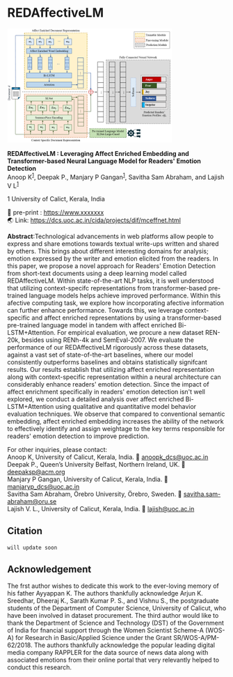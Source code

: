 # REDAffectiveLM <br>
<img src= 'images/model_architecture.png' style="max-width: 75%;"> 

**REDAffectiveLM : Leveraging Affect Enriched Embedding and Transformer-based Neural Language Model for Readers' Emotion Detection** </br>
Anoop K<sup>[1](#author1)</sup>, Deepak P., Manjary P Gangan<sup>[1](#author1)</sup>, Savitha Sam Abraham, and Lajish V L<sup>[1](#author1)</sup> </br>

<a name="author1">1</a> University of Calict, Kerala, India

:memo: pre-print : https://www.xxxxxxx </br>
:earth_asia: Link: https://dcs.uoc.ac.in/cida/projects/dif/mceffnet.html

**Abstract**:Technological advancements in web platforms allow people to express and share emotions towards textual write-ups written and shared by others. This brings about different interesting domains for analysis; emotion expressed by the writer and emotion elicited from the readers. In this paper, we propose a novel approach for Readers' Emotion Detection from short-text documents using a deep learning model called REDAffectiveLM. Within state-of-the-art NLP tasks, it is well understood that utilizing context-specifc representations from transformer-based pre-trained language models helps achieve improved performance. Within this afective computing task, we explore how incorporating afective information can further enhance performance. Towards this, we leverage context-specific and affect enriched representations by using a transformer-based pre-trained language model in tandem with affect enriched Bi-LSTM+Attention. For empirical evaluation, we procure a new dataset REN-20k, besides using RENh-4k and SemEval-2007. We evaluate the performance of our REDAffectiveLM rigorously across these datasets, against a vast set of state-of-the-art baselines, where our model consistently outperforms baselines and obtains statistically signifcant results. Our results establish that utilizing affect enriched representation along with context-specific representation within a neural architecture can considerably enhance readers' emotion detection. Since the impact of affect enrichment specifically in readers' emotion detection isn't well explored, we conduct a detailed analysis over affect enriched Bi-LSTM+Attention using qualitative and quantitative model behavior evaluation techniques. We observe that compared to conventional semantic embedding, affect enriched embedding increases the ability of the network to effectively identify and assign weightage to the key terms responsible for readers' emotion detection to improve prediction.

For other inquiries, please contact: </br>
Anoop K, University of Calicut, Kerala, India. :email: anoopk_dcs@uoc.ac.in </br> 
Deepak P., Queen’s University Belfast, Northern Ireland, UK. :email: deepaksp@acm.org </br>
Manjary P Gangan, University of Calicut, Kerala, India. :email: manjaryp_dcs@uoc.ac.in </br>
Savitha Sam Abraham, Örebro University, Örebro, Sweden. :email:  savitha.sam-abraham@oru.se </br>
Lajish V. L., University of Calicut, Kerala, India. :email: lajish@uoc.ac.in

## Citation
```
will update soon 
```

## Acknowledgement
The frst author wishes to dedicate this work to the ever-loving memory of his father Ayyappan K. The authors thankfully acknowledge Arjun K. Sreedhar, Dheeraj K., Sarath Kumar P. S., and Vishnu S., the postgraduate students of the Department of Computer Science, University of Calicut, who have been involved in dataset procurement. The third author would like to thank the Department of Science and Technology (DST) of the Government of India for fnancial support through the Women Scientist Scheme-A (WOS-A) for Research in Basic/Applied Science under the Grant SR/WOS-A/PM-62/2018. The authors thankfully acknowledge the popular leading digital media company RAPPLER for the data source of news data along with associated emotions from their online portal that very relevantly helped to conduct this research.

